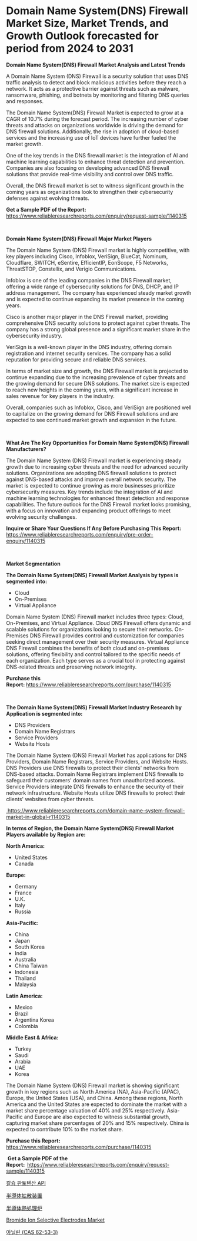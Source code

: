 <p><h1>Domain Name System(DNS) Firewall Market Size, Market Trends, and Growth Outlook forecasted for period from 2024 to 2031</h1></p><p><strong>Domain Name System(DNS) Firewall Market Analysis and Latest Trends</strong></p>
<p><p>A Domain Name System (DNS) Firewall is a security solution that uses DNS traffic analysis to detect and block malicious activities before they reach a network. It acts as a protective barrier against threats such as malware, ransomware, phishing, and botnets by monitoring and filtering DNS queries and responses.</p><p>The Domain Name System(DNS) Firewall Market is expected to grow at a CAGR of 10.7% during the forecast period. The increasing number of cyber threats and attacks on organizations worldwide is driving the demand for DNS firewall solutions. Additionally, the rise in adoption of cloud-based services and the increasing use of IoT devices have further fueled the market growth.</p><p>One of the key trends in the DNS firewall market is the integration of AI and machine learning capabilities to enhance threat detection and prevention. Companies are also focusing on developing advanced DNS firewall solutions that provide real-time visibility and control over DNS traffic.</p><p>Overall, the DNS firewall market is set to witness significant growth in the coming years as organizations look to strengthen their cybersecurity defenses against evolving threats.</p></p>
<p><strong>Get a Sample PDF of the Report:&nbsp;</strong> <a href="https://www.reliableresearchreports.com/enquiry/request-sample/1140315">https://www.reliableresearchreports.com/enquiry/request-sample/1140315</a></p>
<p>&nbsp;</p>
<p><strong>Domain Name System(DNS) Firewall Major Market Players</strong></p>
<p><p>The Domain Name System (DNS) Firewall market is highly competitive, with key players including Cisco, Infoblox, VeriSign, BlueCat, Nominum, Cloudflare, SWITCH, eSentire, EfficientIP, EonScope, F5 Networks, ThreatSTOP, Constellix, and Verigio Communications. </p><p>Infoblox is one of the leading companies in the DNS Firewall market, offering a wide range of cybersecurity solutions for DNS, DHCP, and IP address management. The company has experienced steady market growth and is expected to continue expanding its market presence in the coming years.</p><p>Cisco is another major player in the DNS Firewall market, providing comprehensive DNS security solutions to protect against cyber threats. The company has a strong global presence and a significant market share in the cybersecurity industry.</p><p>VeriSign is a well-known player in the DNS industry, offering domain registration and internet security services. The company has a solid reputation for providing secure and reliable DNS services.</p><p>In terms of market size and growth, the DNS Firewall market is projected to continue expanding due to the increasing prevalence of cyber threats and the growing demand for secure DNS solutions. The market size is expected to reach new heights in the coming years, with a significant increase in sales revenue for key players in the industry.</p><p>Overall, companies such as Infoblox, Cisco, and VeriSign are positioned well to capitalize on the growing demand for DNS Firewall solutions and are expected to see continued market growth and expansion in the future.</p></p>
<p>&nbsp;</p>
<p><strong>What Are The Key Opportunities For Domain Name System(DNS) Firewall Manufacturers?</strong></p>
<p><p>The Domain Name System (DNS) Firewall market is experiencing steady growth due to increasing cyber threats and the need for advanced security solutions. Organizations are adopting DNS firewall solutions to protect against DNS-based attacks and improve overall network security. The market is expected to continue growing as more businesses prioritize cybersecurity measures. Key trends include the integration of AI and machine learning technologies for enhanced threat detection and response capabilities. The future outlook for the DNS Firewall market looks promising, with a focus on innovation and expanding product offerings to meet evolving security challenges.</p></p>
<p><strong>Inquire or Share Your Questions If Any Before Purchasing This Report:</strong> <a href="https://www.reliableresearchreports.com/enquiry/pre-order-enquiry/1140315">https://www.reliableresearchreports.com/enquiry/pre-order-enquiry/1140315</a></p>
<p>&nbsp;</p>
<p><strong>Market Segmentation</strong></p>
<p><strong>The Domain Name System(DNS) Firewall Market Analysis by types is segmented into:</strong></p>
<p><ul><li>Cloud</li><li>On-Premises</li><li>Virtual Appliance</li></ul></p>
<p><p>Domain Name System (DNS) Firewall market includes three types: Cloud, On-Premises, and Virtual Appliance. Cloud DNS Firewall offers dynamic and scalable solutions for organizations looking to secure their networks. On-Premises DNS Firewall provides control and customization for companies seeking direct management over their security measures. Virtual Appliance DNS Firewall combines the benefits of both cloud and on-premises solutions, offering flexibility and control tailored to the specific needs of each organization. Each type serves as a crucial tool in protecting against DNS-related threats and preserving network integrity.</p></p>
<p><strong>Purchase this Report:&nbsp;</strong><a href="https://www.reliableresearchreports.com/purchase/1140315">https://www.reliableresearchreports.com/purchase/1140315</a></p>
<p>&nbsp;</p>
<p><strong>The Domain Name System(DNS) Firewall Market Industry Research by Application is segmented into:</strong></p>
<p><ul><li>DNS Providers</li><li>Domain Name Registrars</li><li>Service Providers</li><li>Website Hosts</li></ul></p>
<p><p>The Domain Name System (DNS) Firewall Market has applications for DNS Providers, Domain Name Registrars, Service Providers, and Website Hosts. DNS Providers use DNS firewalls to protect their clients' networks from DNS-based attacks. Domain Name Registrars implement DNS firewalls to safeguard their customers' domain names from unauthorized access. Service Providers integrate DNS firewalls to enhance the security of their network infrastructure. Website Hosts utilize DNS firewalls to protect their clients' websites from cyber threats.</p></p>
<p><a href="https://www.reliableresearchreports.com/domain-name-system-firewall-market-in-global-r1140315">&nbsp;https://www.reliableresearchreports.com/domain-name-system-firewall-market-in-global-r1140315</a></p>
<p><strong>In terms of Region, the Domain Name System(DNS) Firewall Market Players available by Region are:</strong></p>
<p>
    <p> <strong> North America: </strong>
        <ul>
            <li>United States</li>
            <li>Canada</li>
        </ul>
        </p> 
    <p> <strong> Europe: </strong>
        <ul>
            <li>Germany</li>
            <li>France</li>
            <li>U.K.</li>
            <li>Italy</li>
            <li>Russia</li>
        </ul>
        </p> 
    <p> <strong> Asia-Pacific: </strong>
        <ul>
            <li>China</li>
            <li>Japan</li>
            <li>South Korea</li>
            <li>India</li>
            <li>Australia</li>
            <li>China Taiwan</li>
            <li>Indonesia</li>
            <li>Thailand</li>
            <li>Malaysia</li>
        </ul>
        </p> 
    <p> <strong> Latin America: </strong>
        <ul>
            <li>Mexico</li>
            <li>Brazil</li>
            <li>Argentina Korea</li>
            <li>Colombia</li>
        </ul>
        </p> 
    <p> <strong> Middle East & Africa: </strong>
        <ul>
            <li>Turkey</li>
            <li>Saudi</li>
            <li>Arabia</li>
            <li>UAE</li>
            <li>Korea</li>
        </ul>
    </p>
    </p>
<p><p>The Domain Name System (DNS) Firewall market is showing significant growth in key regions such as North America (NA), Asia-Pacific (APAC), Europe, the United States (USA), and China. Among these regions, North America and the United States are expected to dominate the market with a market share percentage valuation of 40% and 25% respectively. Asia-Pacific and Europe are also expected to witness substantial growth, capturing market share percentages of 20% and 15% respectively. China is expected to contribute 10% to the market share.</p></p>
<p><strong>Purchase this Report: </strong><a href="https://www.reliableresearchreports.com/purchase/1140315">https://www.reliableresearchreports.com/purchase/1140315</a></p>
<p>&nbsp;<strong>Get a Sample PDF of the Report:&nbsp;&nbsp;</strong><a href="https://www.reliableresearchreports.com/enquiry/request-sample/1140315">https://www.reliableresearchreports.com/enquiry/request-sample/1140315</a></p>
<p><strong></strong></p>
<p><p><a href="https://github.com/darrellockm3ytan895656/Market-Research-Report-List-2/blob/main/5029573102106.md">칼슘 판토텐산 API</a></p><p><a href="https://github.com/luffiazaza/Market-Research-Report-List-2/blob/main/7355911107745.md">半導体拡散装置</a></p><p><a href="https://github.com/one-cool-chick/Market-Research-Report-List-2/blob/main/1643574107746.md">半導体熱処理炉</a></p><p><a href="https://issuu.com/reportprime-2/docs/bromide-ion-selective-electrodes-market-size-2030.">Bromide Ion Selective Electrodes Market</a></p><p><a href="https://github.com/EthaWolf/Market-Research-Report-List-1/blob/main/3782943102107.md">아닐린 (CAS 62-53-3)</a></p></p>